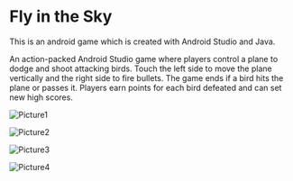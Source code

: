 # Fly in the Sky
This is an android game which is created with Android Studio and Java.

An action-packed Android Studio game where players control a plane to dodge and shoot
attacking birds. Touch the left side to move the plane vertically and the right side to fire bullets. The game ends if a
bird hits the plane or passes it. Players earn points for each bird defeated and can set new high scores.

![Picture1](https://github.com/user-attachments/assets/7fe4bfe3-e1e3-4494-a626-8b06244463bf)

![Picture2](https://github.com/user-attachments/assets/e632edde-8bf8-49f2-a600-a6c4ed08c56e)

![Picture3](https://github.com/user-attachments/assets/77e06e1a-46b8-4f76-9258-c65cc689df51)

![Picture4](https://github.com/user-attachments/assets/b961b5f5-3d88-4e5d-9d18-986620ef64c6)
